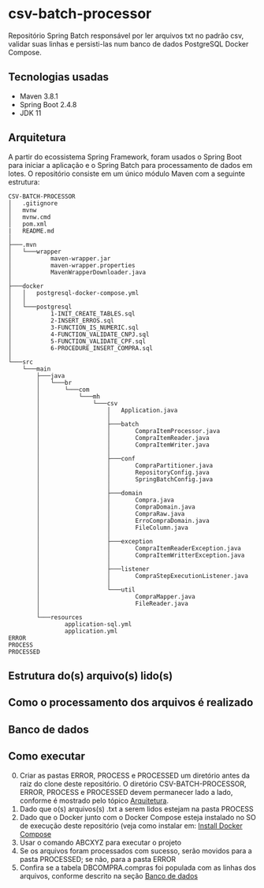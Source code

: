 # csv-batch-processor
Repositório Spring Batch responsável por ler arquivos txt no padrão csv, validar suas linhas e persisti-las num banco de dados PostgreSQL Docker Compose.
## Tecnologias usadas
- Maven 3.8.1
- Spring Boot 2.4.8
- JDK 11
## Arquitetura
A partir do ecossistema Spring Framework, foram usados o Spring Boot para iniciar a aplicação e o Spring Batch para processamento de dados em lotes.
O repositório consiste em um único módulo Maven com a seguinte estrutura:<br>

```text
CSV-BATCH-PROCESSOR
│   .gitignore
│   mvnw
│   mvnw.cmd
│   pom.xml
|   README.md
│
├───.mvn
│   └───wrapper
│           maven-wrapper.jar
│           maven-wrapper.properties
│           MavenWrapperDownloader.java
│
├───docker
│   │   postgresql-docker-compose.yml
│   │
│   └───postgresql
│           1-INIT_CREATE_TABLES.sql
│           2-INSERT_ERROS.sql
│           3-FUNCTION_IS_NUMERIC.sql
│           4-FUNCTION_VALIDATE_CNPJ.sql
│           5-FUNCTION_VALIDATE_CPF.sql
│           6-PROCEDURE_INSERT_COMPRA.sql
│
└───src
    └───main
        ├───java
        │   └───br
        │       └───com
        │           └───mh
        │               └───csv
        │                   │   Application.java
        │                   │
        │                   ├───batch
        │                   │       CompraItemProcessor.java
        │                   │       CompraItemReader.java
        │                   │       CompraItemWriter.java
        │                   │
        │                   ├───conf
        │                   │       CompraPartitioner.java
        │                   │       RepositoryConfig.java
        │                   │       SpringBatchConfig.java
        │                   │
        │                   ├───domain
        │                   │       Compra.java
        │                   │       CompraDomain.java
        │                   │       CompraRaw.java
        │                   │       ErroCompraDomain.java
        │                   │       FileColumn.java
        │                   │
        │                   ├───exception
        │                   │       CompraItemReaderException.java
        │                   │       CompraItemWritterException.java
        │                   │
        │                   ├───listener
        │                   │       CompraStepExecutionListener.java
        │                   │
        │                   └───util
        │                           CompraMapper.java
        │                           FileReader.java
        │
        └───resources
                application-sql.yml
                application.yml
ERROR
PROCESS
PROCESSED
```
## Estrutura do(s) arquivo(s) lido(s)

## Como o processamento dos arquivos é realizado

## Banco de dados

## Como executar
0. Criar as pastas ERROR, PROCESS e PROCESSED um diretório antes da raiz do clone deste repositório. O diretório CSV-BATCH-PROCESSOR, ERROR, PROCESS e PROCESSED devem permanecer lado a lado, conforme é mostrado pelo tópico [Arquitetura](#arquitetura).
1. Dado que o(s) arquivos(s) .txt a serem lidos estejam na pasta PROCESS
2. Dado que o Docker junto com o Docker Compose esteja instalado no SO de execução deste repositório (veja como instalar em: [Install Docker Compose](https://docs.docker.com/compose/install/)
3. Usar o comando ABCXYZ para executar o projeto
4. Se os arquivos foram processados com sucesso, serão movidos para a pasta PROCESSED; se não, para a pasta ERROR
5. Confira se a tabela DBCOMPRA.compras foi populada com as linhas dos arquivos, conforme descrito na seção [Banco de dados](#banco-de-dados)
